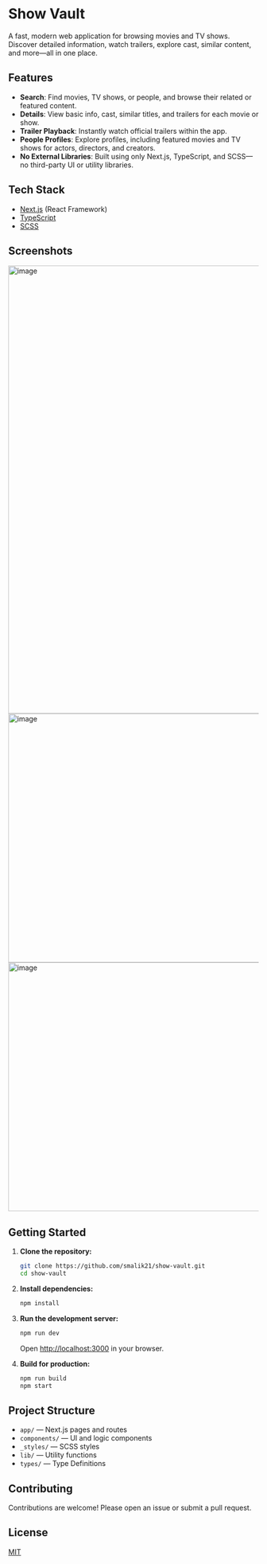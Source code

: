 # Show Vault

A fast, modern web application for browsing movies and TV shows. Discover detailed information, watch trailers, explore cast, similar content, and more—all in one place.

## Features

- **Search**: Find movies, TV shows, or people, and browse their related or featured content.
- **Details**: View basic info, cast, similar titles, and trailers for each movie or show.
- **Trailer Playback**: Instantly watch official trailers within the app.
- **People Profiles**: Explore profiles, including featured movies and TV shows for actors, directors, and creators.
- **No External Libraries**: Built using only Next.js, TypeScript, and SCSS—no third-party UI or utility libraries.

## Tech Stack

- [Next.js](https://nextjs.org/) (React Framework)
- [TypeScript](https://www.typescriptlang.org/)
- [SCSS](https://sass-lang.com/)

## Screenshots

<img width="1800" height="900" alt="image" src="https://github.com/user-attachments/assets/99c00c1e-2c0d-43a8-ab51-3eca5bd110d9" />
<img width="700" height="500" alt="image" src="https://github.com/user-attachments/assets/57380f30-59da-4aeb-966b-6dd0f9752c44" />
<img width="700" height="500" alt="image" src="https://github.com/user-attachments/assets/21bf9543-0304-4308-ac42-57aa0abb75b8" />

## Getting Started

1. **Clone the repository:**
    ```bash
    git clone https://github.com/smalik21/show-vault.git
    cd show-vault
    ```

2. **Install dependencies:**
    ```bash
    npm install
    ```

3. **Run the development server:**
    ```bash
    npm run dev
    ```
    Open [http://localhost:3000](http://localhost:3000) in your browser.

4. **Build for production:**
    ```bash
    npm run build
    npm start
    ```

## Project Structure

- `app/` — Next.js pages and routes
- `components/` — UI and logic components
- `_styles/` — SCSS styles
- `lib/` — Utility functions
- `types/` — Type Definitions

## Contributing

Contributions are welcome! Please open an issue or submit a pull request.

## License

[MIT](LICENSE)



